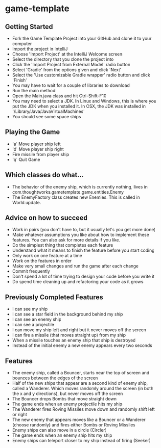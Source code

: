 game-template
=============
## Getting Started
* Fork the Game Template Project into your GitHub and clone it to your computer
* Import the project in IntelliJ
* Choose 'Import Project' at the IntelliJ Welcome screen
* Select the directory that you clone the project into
* Click the 'Import Project from External Model' radio button
* Select 'Gradle' from the options given and click 'Next'
* Select the 'Use customizable Gradle wrapper' radio button and click 'Finish'
* You may have to wait for a couple of libraries to download
* Run the main method
* Open the Main.java class and hit Ctrl-Shift-F10
* You may need to select a JDK. In Linux and Windows, this is where you put the JDK when you installed it. In OSX, the JDK was installed in '/Library/Java/JavaVirtualMachines'
* You should see some space ships

## Playing the Game
* 'a'     Move player ship left
* 'd'     Move player ship right
* <Space> Fire missile from player ship
* 'q'     Quit Game


## Which classes do what...
* The behavior of the enemy ship, which is currently nothing, lives in com.thoughtworks.gametemplate.game.entities.Enemy
* The EnemyFactory class creates new Enemies. This is called in World.update.

## Advice on how to succeed
* Work in pairs (you don't have to, but it usually let's you get more done)
* Make whatever assumptions you like about how to implement these features. You can also ask for more details if you like. 
* Do the simplest thing that completes each feature
* Understand what it means to finish the feature before you start coding
* Only work on one feature at a time
* Work on the features in order
* Make very small changes and run the game after each change
* Commit frequently
* Don't spend a lot of time trying to design your code before you write it
* Do spend time cleaning up and refactoring your code as it grows

## Previously Completed Features
* I can see my ship
* I can see a star field in the background behind my ship
* I can see an enemy ship
* I can see a projectile
* I can move my ship left and right but it never moves off the screen
* I can fire a missile (that moves straight up) from my ship
* When a missile touches an enemy ship that ship is destroyed
* Instead of the initial enemy a new enemy appears every two seconds

## Features
* The enemy ship, called a Bouncer, starts near the top of screen and bounces between the edges of the screen
* Half of the new ships that appear are a second kind of enemy ship, called a Wanderer. Which moves randomly around the
    screen (in both the x and y directions), but never moves off the screen
* The Bouncer drops Bombs that move straight down
* The game ends when an enemy projectile hits my ship
* The Wanderer fires Roving Missiles move down and randomly shift left or right
* The new enemy that appears moves like a Bouncer or a Wanderer (choose randomly) and fires either Bombs or Roving Missiles
* Enemy ships can also move in a circle (Circler)
* The game ends when an enemy ship hits my ship
* Enemy ships can teleport closer to my ship instead of firing (Seeker)

